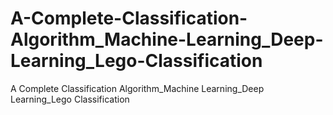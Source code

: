 # A-Complete-Classification-Algorithm_Machine-Learning_Deep-Learning_Lego-Classification
A Complete Classification Algorithm_Machine Learning_Deep Learning_Lego Classification
